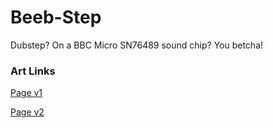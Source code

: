 # Beeb-Step

Dubstep? On a BBC Micro SN76489 sound chip? You betcha!




### Art Links

[Page v1](http://edit.tf/#8:LoP6PX____6PX____7dH_________t0f______________8ug_oNX_rw_oNX____tUH__w9NUHD-1Qf______________y6D-gwMGqDqgwekGDg1QcNSDUwQcOrBBwaoOGpBg9f_6BB_LoP6DU1aoP6DV_QKl7VB_1INTVB__tUH9qgX6kGr-jRoEH8ug_oNTVqg_oNX_40QNUH_Ug1NUH_-1Qf2qD5-Qav6BBw4fy6D-gRIWqD-gRa0aFA1Qf9SDU1Qf_7VAjaoEetBq_oEH___LoP____68P________Xh_9cPXXh__________-Hr______8ugzZs2bNmzZs2bNmzZs2bNmzZs2bNmzZs2bNmzZs2bNmzZi5py5cuXLly5cuXLly5cuXLly5cuXLly5cuXLly5cuXLly5LoECBAgQIECBAgQIECBAgQIECBAgQIECBAgQIECBAgQIECAugQIECBAgQIC__-T__y3_-S__yv_-R__yn_-SJEyZYsVKlC6BAgQIECBAgLo0ZNGjLI0ZJGjKo0ZFGjKI0ZIkTJlixUqULoECBAgQIECAn--oP_9B__oP_9B__oP_9B__oECBAgQIECAugQIECBAgQICyJCgRo0CNGgRo0CNGgRo0CNGgQIECBAgQIC6BAgQIECBAgKaGhf__Qf_6D__Qf_6D__Qf_6BAgQIECBAgLoECBAgQIECAogQE0aNAjRoEaNAjRoEaNAjRoECBAgQIECAugQIECBAgQIEH_-g__0H_-g__0H_-g__0H_-gQIECBAgQIC6BAgQIECBAgJo0aBGjQI0aBGjQI0aBGjQI0aBAgQIECBAgLoECBAgQIECBB__oP_9B__oP_9B__ktDQjoaIECBAgQIECAugQIECBAgQICaNGgRo0CNGgRo0CNGSQICKBAgQIECBAgQIC6BAgQIECBAgQf_6D__Qf_6D__Qf_5L99I_vqBAgQIECBAgLoECBAgQIECAmjRoEaNAjRoEaNAjRkkSEiiQoECBAgQIECAugQIECBAgQIEH_-g__0H_-g__0H_-S__yP_-gQIECBAgQIC6BAgQIECBAgJo0aBGjQI0aBGjQI0ZJGjIo0aBAgQIECBAgQIEE3rz040CKnNp9MvBEgxeUFSbNYskC9BC31IV9kwaOWSA)

[Page v2](http://edit.tf/#8:LoM2bNmzZs2bNmzZs2bNmzZs2bNmzZs2bNmzZs2bNmzZs2Yug_o9f____o9f____t0f________-3R_______________y6D-g1f-vD-g1f___-1Qf__D01QcP7VB_______________LoP6DAwaoOqDB6QYODVBw1INTBBw6sEHBqg4akGD1__oEH8ug_oNTVqg_oNX9AqXtUH_Ug1NUH_-1Qf2qBfqQav6NGgQfy6D-g1NWqD-g1f_jRA1Qf9SDU1Qf_7VB_aoPn5Bq_oEHDh_LoP6BEhaoP6BFrRoUDVB_1INTVB__tUCNqgR60Gr-gQf__8ugdu3bt27du3bt27du3bt27du3bt27du3bt27du3bt27duy5rNmzZs2bNmzZs2bNmzZs2bNmzZs2bNmzZs2bNmzZs2bNmLmkKFChQoUKFChQoUKFChQoUKFChQoUKFChQoUKFChQoUKEug__0H_-X__0H_-X__0H_-X__0H_-g__y__-g__0H_-g__y6BGjQI0ZdGjQI0ZdGjQI0ZdGjQI0aBGjLo0aBGjQI0aBGjLoP_9B__oP_9B__oP_9B__oP_9B__oP_9B__oP_9B__oP_8ugRo0CNGgRo0CNGgRo0CNGgRo0CNGgRo0CNGgRo0CNGgRoy6D__Qf_6D__Qf_6D__Qf_6D__Qf_6D__Qf_6D__Qf_6D__LoEaNAjRoEaNAjRoEaNAjRoEaNAjRoEaNAjRoEaNAjRoEaMug__0H_-g__0H_-g__0H_-g__0H_-g__0H_-g__0H_-g__y6BGjQI0aBGjQI0aBGjQI0aBGjQI0aBGjQI0aBGjQI0aBGjLoP_9B__oP_9B__oP_9B__oP_9B__oP_9B__oP_9B__oP_8ugRo0CNGgRo0CNGgRo0CNGgRo0CNGgRo0CNGgRo0CNGgRoy6D__Qf_6D__Qf_6D__Qf_6D__Qf_6D__Qf_6D__Qf_6D__LoEaNAjRoEaNAjRoEaNAjRoEaNAjRoEaNAjRoEaNAjRoEaMug__0H_-g__0H_-g__0H_-g__0H_-g__0H_-g__0H_-g__y6BGjQI0aBGjQI0aBGjQI0aBGjQI0aBGjQI0aBGjQI0aBGjQIEE3rz040CKnNp9MvBEgxeUFSbNYskC9BC31IV9kwaOWSA)